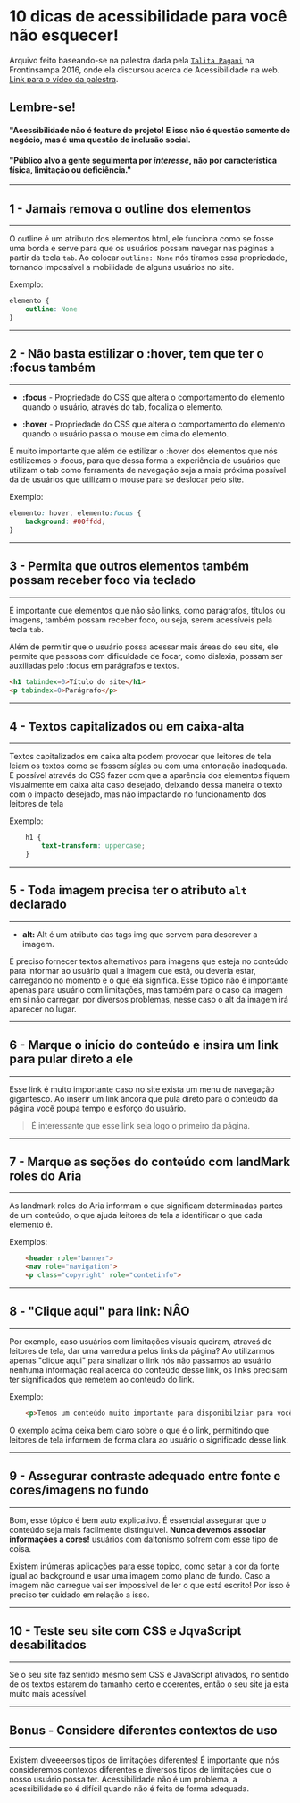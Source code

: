 # 10 dicas de acessibilidade para você não esquecer!

Arquivo feito baseando-se na palestra dada pela [`Talita Pagani`](https://github.com/talitapagani) na Frontinsampa 2016, onde ela discursou acerca de Acessibilidade na web. [Link para o vídeo da palestra](https://www.youtube.com/watch?v=4URTZHk6tz0).

Lembre-se!
---

#### "Acessibilidade não é feature de projeto! E isso não é questão somente de negócio, mas é uma questão de inclusão social.

#### "Público alvo a gente seguimenta por *interesse*, não por característica física, limitação ou deficiência."

---
## 1 - **Jamais** remova o outline dos elementos
---
O outline é um atributo dos elementos html, ele funciona como se fosse uma borda e serve para que os usuários possam navegar nas páginas a partir da tecla `tab`. Ao colocar `outline: None` nós tiramos essa propriedade, tornando impossível a mobilidade de alguns usuários no site.

Exemplo:
```CSS
elemento {
    outline: None
}
```

---
## 2 - Não basta estilizar o :hover, tem que ter o :focus também
---

- **:focus** - Propriedade do CSS que altera o comportamento do elemento quando o usuário, através do tab, focaliza o elemento.

- **:hover** - Propriedade do CSS que altera o comportamento do elemento quando o usuário passa o mouse em cima do elemento.

É muito importante que além de estilizar o :hover dos elementos que nós estilizemos o :focus, para que dessa forma a experiência de usuários que utilizam o tab como ferramenta de navegação seja a mais próxima possível da de usuários que utilizam o mouse para se deslocar pelo site.

Exemplo:
```CSS
elemento: hover, elemento:focus {
    background: #00ffdd;
}
```

---
## 3 - Permita que outros elementos também possam receber foco via teclado
---
É importante que elementos que não são links, como parágrafos, títulos ou imagens, também possam receber foco, ou seja, serem acessíveis pela tecla `tab`. 

Além de permitir que o usuário possa acessar mais áreas do seu site, ele permite que pessoas com dificuldade de focar, como dislexia, possam ser auxiliadas pelo :focus em parágrafos e textos.

```HTML
<h1 tabindex=0>Título do site</h1>
<p tabindex=0>Parágrafo</p>
```
---
## 4 - Textos capitalizados ou em caixa-alta
---
Textos capitalizados em caixa alta podem provocar que leitores de tela leiam os textos como se fossem síglas ou com uma entonação inadequada. É possível através do CSS fazer com que a aparência dos elementos fiquem visualmente em caixa alta caso desejado, deixando dessa maneira o texto com o impacto desejado, mas não impactando no funcionamento dos leitores de tela

Exemplo:
```CSS
    h1 {
        text-transform: uppercase;
    }
```

---
## 5 - Toda imagem precisa ter o atributo `alt` declarado
---

- **alt:** Alt é um atributo das tags img que servem para descrever a imagem.

É preciso fornecer textos alternativos para imagens que esteja no conteúdo para informar ao usuário qual a imagem que está, ou deveria estar, carregando no momento e o que ela significa. Esse tópico não é importante apenas para usuário com limitações, mas também para o caso da imagem em sí não carregar, por diversos problemas, nesse caso o alt da imagem irá aparecer no lugar.

---
## 6 - Marque o início do conteúdo e insira um link para pular direto a ele
---
Esse link é muito importante caso no site exista um menu de navegação gigantesco. Ao inserir um link âncora que pula direto para o conteúdo da página você poupa tempo e esforço do usuário. 

> É interessante que esse link seja logo o primeiro da página.

---
## 7 - Marque as seções do conteúdo com landMark roles do Aria
---
As landmark roles do Aria informam o que significam determinadas partes de um conteúdo, o que ajuda leitores de tela a identificar o que cada elemento é.

Exemplos:
```HTML
    <header role="banner">
    <nav role="navigation">
    <p class="copyright" role="contetinfo">
```

---
## 8 - "Clique aqui" para link: NÂO
---
Por exemplo, caso usuários com limitações visuais queiram, atraveś de leitores de tela, dar uma varredura pelos links da página? Ao utilizarmos apenas "clique aqui" para sinalizar o link nós não passamos ao usuário nenhuma informação real acerca do conteúdo desse link, os links precisam ter significados que remetem ao conteúdo do link.

Exemplo:
```HTML
    <p>Temos um conteúdo muito importante para disponibilziar para você, então <a href="www.pocoton.br">faça o download do nosso e-book em PDF</a></p>
```
O exemplo acima deixa bem claro sobre o que é o link, permitindo que leitores de tela informem de forma clara ao usuário o significado desse link.

---
## 9 - Assegurar contraste adequado entre fonte e cores/imagens no fundo
---
Bom, esse tópico é bem auto explicativo. É essencial assegurar que o conteúdo seja mais facilmente distinguível. **Nunca devemos associar informações a cores!** usuários com daltonismo sofrem com esse tipo de coisa.

Existem inúmeras aplicações para esse tópico, como setar a cor da fonte igual ao background e usar uma imagem como plano de fundo. Caso a imagem não carregue vai ser impossível de ler o que está escrito! Por isso é preciso ter cuidado em relação a isso.

---
## 10 - Teste seu site com CSS e JqvaScript desabilitados
---
Se o seu site faz sentido mesmo sem CSS e JavaScript ativados, no sentido de os textos estarem do tamanho certo e coerentes, então o seu site ja está muito mais acessível. 

---
## Bonus - Considere diferentes contextos de uso
---
Existem diveeeersos tipos de limitações diferentes! É importante que nós consideremos contexos diferentes e diversos tipos de limitações que o nosso usuário possa ter. Acessibilidade não é um problema, a acessibilidade só é difícil quando não é feita de forma adequada.